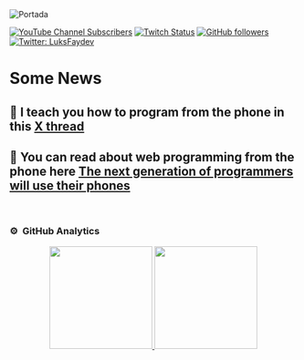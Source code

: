 <img src='https://mir-s3-cdn-cf.behance.net/project_modules/source/e1d490198735147.6645e80ec3809.jpg' alt='Portada'/>

[![YouTube Channel Subscribers](https://img.shields.io/youtube/channel/subscribers/UCDh2zFblejH_z8ar3pIjMHQ?style=social)](https://youtube.com/luksfay?sub_confirmation=1)
[![Twitch Status](https://img.shields.io/twitch/status/luksfay?style=social)](https://www.twitch.tv/luksfay)
[![GitHub followers](https://img.shields.io/github/followers/luksfay?style=social)](https://github.com/luksfay)
[![Twitter: LuksFaydev](https://img.shields.io/twitter/follow/luksfaydev)](https://twitter.com/luksfaydev)
<!--
![Discord Shield](https://discordapp.com/api/guilds/807719549075980308/widget.png?style=shield)-->

# Some News
## 📲 I teach you how to program from the phone in this [X thread](https://twitter.com/LuksfayDev/status/1602442434977402881)
## 📖 You can read about web programming from the phone here [The next generation of programmers will use their phones](https://www.notion.so/The-next-generation-of-programmers-will-use-their-phones-ed352de462d54f82b6037d4f709b66f3?pvs=4)
<br>
<!--
### It is possible to make manga or storys with IA and some imagination?
<img align="right" width="300" height="300" src='https://mir-s3-cdn-cf.behance.net/project_modules/source/6a28d5198735147.6645e9efac759.jpg' alt='Manga Panel'/>
#### Maybe-->

### ⚙️ &nbsp;GitHub Analytics

<p align="center">
<a href="https://github.com/luksfay">
  <img height="180em" src="https://github-readme-stats-eight-theta.vercel.app/api?username=luksfay&show_icons=true&theme=algolia&include_all_commits=true&count_private=true"/>
  <img height="180em" src="https://github-readme-stats-eight-theta.vercel.app/api/top-langs/?username=luksfay&layout=compact&langs_count=8&theme=algolia"/>
</a>
</p>

